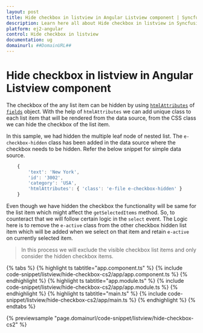 ```yaml
---
layout: post
title: Hide checkbox in listview in Angular Listview component | Syncfusion
description: Learn here all about Hide checkbox in listview in Syncfusion Angular Listview component of Syncfusion Essential JS 2 and more.
platform: ej2-angular
control: Hide checkbox in listview 
documentation: ug
domainurl: ##DomainURL##
---
```


# Hide checkbox in listview in Angular Listview component

The checkbox of the any list item can be hidden by using
[`htmlAttributes`](https://ej2.syncfusion.com/angular/documentation/api/list-view#htmlattributes) of
[`fields`](https://ej2.syncfusion.com/angular/documentation/api/list-view#fields) object. With
the help of `htmlAttributes` we can add unique class to each list item that will be rendered from the data source, from
the CSS class we can hide the checkbox of the list item.

In this sample, we had hidden the multiple leaf node of nested list. The `e-checkbox-hidden` class has been added in the data
source where the checkbox needs to be hidden. Refer the below snippet for simple data source.

```typescript
    {
        'text': 'New York',
        'id': '3002',
        'category': 'USA',
        'htmlAttributes': { 'class': 'e-file e-checkbox-hidden' }
    }
```

Even though we have hidden the checkbox the functionality will be same for the list item which might affect the
`getSelectedItems` method. So, to counteract that we will follow certain logic in the `select` event. The Logic here is to
remove the `e-active` class from the other checkbox hidden list item which will be added when we select on that item and
retain `e-active` on currently selected item.

> In this process we will exclude the visible checkbox list items and only consider the hidden checkbox items.

{% tabs %}
{% highlight ts tabtitle="app.component.ts" %}
{% include code-snippet/listview/hide-checkbox-cs2/app/app.component.ts %}
{% endhighlight %}
{% highlight ts tabtitle="app.module.ts" %}
{% include code-snippet/listview/hide-checkbox-cs2/app/app.module.ts %}
{% endhighlight %}
{% highlight ts tabtitle="main.ts" %}
{% include code-snippet/listview/hide-checkbox-cs2/app/main.ts %}
{% endhighlight %}
{% endtabs %}
  
{% previewsample "page.domainurl/code-snippet/listview/hide-checkbox-cs2" %}
